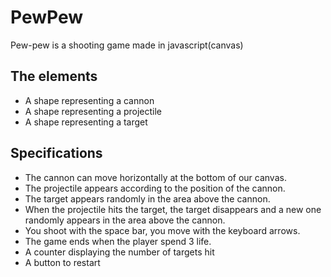 # PewPew
 Pew-pew is a shooting game made in javascript(canvas)

## The elements
- A shape  representing a cannon
- A shape  representing a projectile
- A shape representing a target

## Specifications
- The cannon can move horizontally at the bottom of our canvas.
- The projectile appears according to the position of the cannon.
- The target appears randomly in the area above the cannon.
- When the projectile hits the target, the target disappears and a new one randomly appears in the area above the cannon.
- You shoot with the space bar, you move with the keyboard arrows.
- The game ends when the player spend 3 life.
- A counter displaying the number of targets hit
- A button to restart
